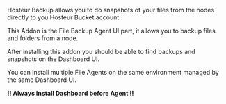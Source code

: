 Hosteur Backup allows you to do snapshots of your files from the nodes directly to you Hosteur Bucket account.

This Addon is the File Backup Agent UI part, it allows you to backup files and folders from a node.

After installing this addon you should be able to find backups and snapshots on the Dashboard UI.

You can install multiple File Agents on the same environment managed by the same Dashboard UI.

**!! Always install Dashboard before Agent !!**